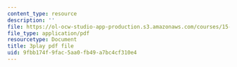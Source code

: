 ```yaml
---
content_type: resource
description: ''
file: https://ol-ocw-studio-app-production.s3.amazonaws.com/courses/15-071-the-analytics-edge-spring-2017/9fbb174f9fac5aa0fb49a7bc4cf310e4_suHTm7R7kfQ.pdf
file_type: application/pdf
resourcetype: Document
title: 3play pdf file
uid: 9fbb174f-9fac-5aa0-fb49-a7bc4cf310e4
---
```

